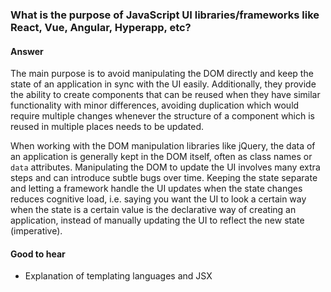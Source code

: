 ### What is the purpose of JavaScript UI libraries/frameworks like React, Vue, Angular, Hyperapp, etc?

#### Answer

The main purpose is to avoid manipulating the DOM directly and keep the state of an application
in sync with the UI easily. Additionally, they provide the ability to create components that can be reused when they have similar functionality with minor differences, avoiding duplication which would require multiple changes whenever the structure of a component which is reused in multiple places needs to be updated.

When working with the DOM manipulation libraries like jQuery, the data of an application is generally kept in the DOM itself, often as class names or `data` attributes. Manipulating the DOM to update the UI involves many extra steps and can introduce subtle bugs over time. Keeping the state separate and letting a framework handle the UI updates when the state changes reduces cognitive load, i.e. saying you want the UI to look a certain way when the state is a certain value is the declarative way of creating an application, instead of manually updating the UI to reflect the new state (imperative).

#### Good to hear

* Explanation of templating languages and JSX

<!-- tags: (javascript) -->

<!-- expertise: (2) -->
